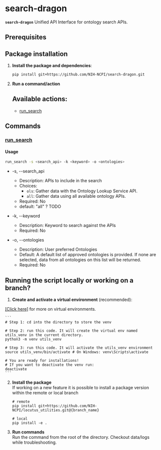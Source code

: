 # search-dragon

**`search-dragon`** Unified API Interface for ontology search APIs.

## Prerequisites

## Package installation

1. **Install the package and dependencies**:
    ```bash
    pip install git+https://github.com/NIH-NCPI/search-dragon.git
    ```
3. **Run a command/action**

   ## Available actions:
   * [run_search](#run_search) <br>

## Commands
### <u>run_search</u> <br>
#### Usage
```bash
run_search -s <search_api> -k <keyword> -o <ontologies>
```
* -s, --search_api
    * Description: APIs to include in the search
    * Choices:
        * `ols`: Gather data with the Ontology Lookup Service API.
        * `all`: Gather data using all available ontology APIs.
    * Required: No
    * default: "all" ? TODO

* -k, --keyword
    * Description: Keyword to search against the APIs
    * Required: No

* -o, --ontologies
    * Description: User preferred Ontologies
    * Default: A default list of approved ontologies is provided. If none are selected, data from all ontologies on this list will be returned.
    * Required: No

## Running the script locally or working on a branch?
1. **Create and activate a virtual environment** (recommended):

[[Click here]](https://realpython.com/python-virtual-environments-a-primer/) for more on virtual environments.

    ```
    # Step 1: cd into the directory to store the venv

    # Step 2: run this code. It will create the virtual env named utils_venv in the current directory.
    python3 -m venv utils_venv

    # Step 3: run this code. It will activate the utils_venv environment
    source utils_venv/bin/activate # On Windows: venv\Scripts\activate

    # You are ready for installations! 
    # If you want to deactivate the venv run:
    deactivate
    ```
2. **Install the package** <br>
    If working on a new feature it is possible to install a package version within
    the remote or local branch
      ```
    # remote
    pip install git+https://github.com/NIH-NCPI/locutus_utilities.git@{branch_name}

    # local
    pip install -e .
    ```
3. **Run commands**<br>
    Run the command from the root of the directory. Checkout data/logs while troubleshooting. 